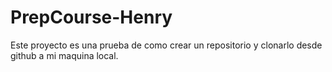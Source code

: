 # PrepCourse-Henry
Este proyecto es una prueba de como crear un repositorio y clonarlo desde github a mi maquina local.


